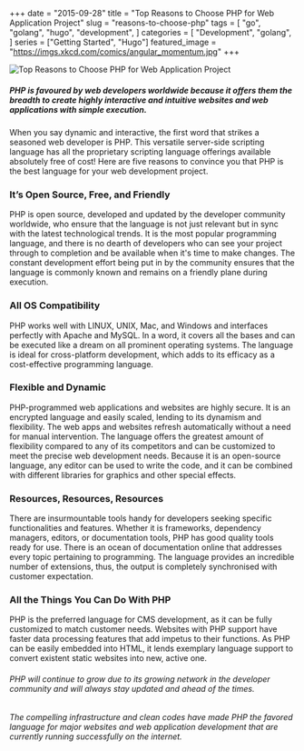 +++
date = "2015-09-28"
title = "Top Reasons to Choose PHP for Web Application Project"
slug = "reasons-to-choose-php" 
tags = [
    "go",
    "golang",
    "hugo",
    "development",
]
categories = [
    "Development",
    "golang",
]
series = ["Getting Started", "Hugo"]
featured_image = "https://imgs.xkcd.com/comics/angular_momentum.jpg"
+++

![Top Reasons to Choose PHP for Web Application Project](https://media-exp1.licdn.com/dms/image/C5112AQGdLF3aitms3Q/article-inline_image-shrink_1000_1488/0?e=1608163200&v=beta&t=TA0bL_jQ2MjkCVUcL_gHV-2gHrnyIYH4Mx-dt28i6Xw)  

##### PHP is favoured by web developers worldwide because it offers them the breadth to create highly interactive and intuitive websites and web applications with simple execution.  

When you say dynamic and interactive, the first word that strikes a seasoned web developer is PHP. This versatile server-side scripting language has all the proprietary scripting language offerings available absolutely free of cost! Here are five reasons to convince you that PHP is the best language for your web development project.  

### It’s Open Source, Free, and Friendly
PHP is open source, developed and updated by the developer community worldwide, who ensure that the language is not just relevant but in sync with the latest technological trends. It is the most popular programming language, and there is no dearth of developers who can see your project through to completion and be available when it's time to make changes. The constant development effort being put in by the community ensures that the language is commonly known and remains on a friendly plane during execution.  

### All OS Compatibility
PHP works well with LINUX, UNIX, Mac, and Windows and interfaces perfectly with Apache and MySQL. In a word, it covers all the bases and can be executed like a dream on all prominent operating systems. The language is ideal for cross-platform development, which adds to its efficacy as a cost-effective programming language.  

### Flexible and Dynamic
PHP-programmed web applications and websites are highly secure. It is an encrypted language and easily scaled, lending to its dynamism and flexibility. The web apps and websites refresh automatically without a need for manual intervention. The language offers the greatest amount of flexibility compared to any of its competitors and can be customized to meet the precise web development needs. Because it is an open-source language, any editor can be used to write the code, and it can be combined with different libraries for graphics and other special effects.  

### Resources, Resources, Resources
There are insurmountable tools handy for developers seeking specific functionalities and features. Whether it is frameworks, dependency managers, editors, or documentation tools, PHP has good quality tools ready for use. There is an ocean of documentation online that addresses every topic pertaining to programming. The language provides an incredible number of extensions, thus, the output is completely synchronised with customer expectation.  

### All the Things You Can Do With PHP
PHP is the preferred language for CMS development, as it can be fully customized to match customer needs. Websites with PHP support have faster data processing features that add impetus to their functions. As PHP can be easily embedded into HTML, it lends exemplary language support to convert existent static websites into new, active one.  

###### PHP will continue to grow due to its growing network in the developer community and will always stay updated and ahead of the times.

###### The compelling infrastructure and clean codes have made PHP the favored language for major websites and web application development that are currently running successfully on the internet.